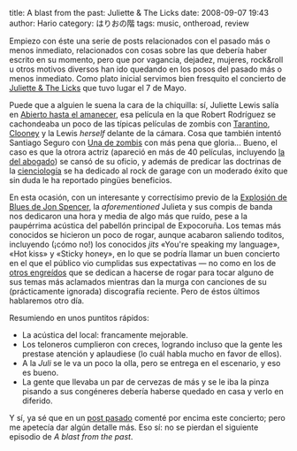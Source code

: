 title: A blast from the past: Juliette & The Licks
date: 2008-09-07 19:43
author: Hario
category: はりおの階
tags: music, ontheroad, review

Empiezo con éste una serie de posts relacionados con el pasado más o
menos inmediato, relacionados con cosas sobre las que debería haber
escrito en su momento, pero que por vagancia, dejadez, mujeres,
rock&roll u otros motivos diversos han ido quedando en los posos del
pasado más o menos inmediato. Como plato inicial servimos bien fresquito
el concierto de [Juliette & The
Licks](http://en.wikipedia.org/wiki/Juliette_%26_The_Licks) que tuvo
lugar el 7 de Mayo.

Puede que a alguien le suena la cara de la chiquilla: sí, Juliette Lewis
salía en [Abierto hasta el
amanecer](http://en.wikipedia.org/wiki/From_dusk_till_dawn), esa
película en la que Robert Rodríguez se cachondeaba un poco de las
típicas películas de zombis con
[Tarantino](http://en.wikipedia.org/wiki/Quentin_Tarantino),
[Clooney](http://en.wikipedia.org/wiki/George_Clooney) y la Lewis
*herself* delante de la cámara. Cosa que también intentó Santiago Seguro
con [Una de zombis](http://www.unadezombis.com/) con más pena que
gloria... Bueno, el caso es que la otrora actriz (apareció en más de 40
películas, incluyendo [la del
abogado](http://es.youtube.com/watch?v=L1uFhCAhtEc)) se cansó de su
oficio, y además de predicar las doctrinas de la
[cienciología](http://es.wikipedia.org/wiki/Cienciolog%C3%ADa) se ha
dedicado al rock de garage con un moderado éxito que sin duda le ha
reportado pingües beneficios.

En esta ocasión, con un interesante y correctísimo previo de la
[Explosión de Blues de Jon
Spencer](http://en.wikipedia.org/wiki/Jon_Spencer), la *aforementioned*
Julieta y sus compis de banda nos dedicaron una hora y media de algo más
que ruído, pese a la paupérrima acústica del pabellón principal de
Expocoruña. Los temas más conocidos se hicieron un poco de rogar, aunque
acabaron saliendo toditos, incluyendo (¡cómo no!) los conocidos *jits*
«You're speaking my language», «Hot kiss» y «Sticky honey», en lo que se
podría llamar un buen concierto en el que el público vio cumplidas sus
expectativas — no como en los de [otros
engreídos](http://es.wikipedia.org/wiki/Bob_Dylan) que se dedican a
hacerse de rogar para tocar alguno de sus temas más aclamados mientras
dan la murga con canciones de su (prácticamente ignorada) discografía
reciente. Pero de éstos últimos hablaremos otro día.

Resumiendo en unos puntitos rápidos:

- La acústica del local: francamente mejorable.
- Los teloneros cumplieron con creces, logrando incluso que la gente
  les prestase atención y aplaudiese (lo cuál habla mucho en favor de
  ellos).
- A la *Juli* se le va un poco la olla, pero se entrega en el
  escenario, y eso es bueno.
- La gente que llevaba un par de cervezas de más y se le iba la pinza
  pisando a sus congéneres debería haberse quedado en casa y verlo en
  diferido.

Y sí, ya sé que en un [post pasado](novedades-musicales.html)
comenté por encima este concierto; pero me apetecía dar algún detalle
más. Eso sí: no se pierdan el siguiente episodio de *A blast from the
past*.
